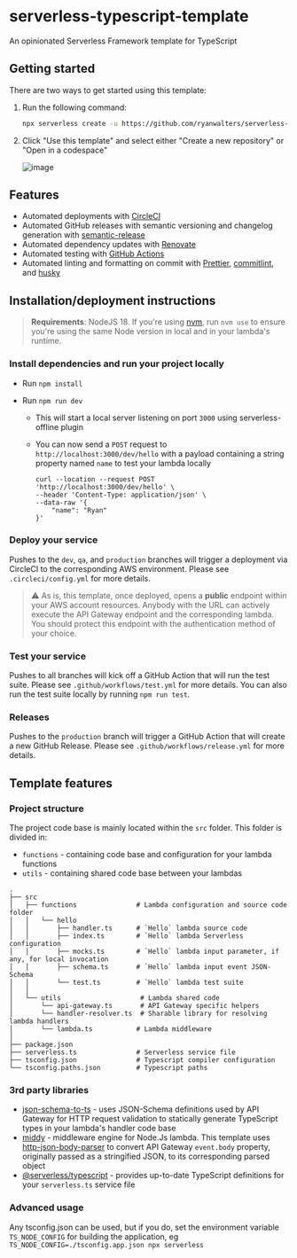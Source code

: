 # serverless-typescript-template

An opinionated Serverless Framework template for TypeScript

## Getting started

There are two ways to get started using this template:
1. Run the following command:
   ```bash
   npx serverless create -u https://github.com/ryanwalters/serverless-typescript-template -p <project-name>
   ```
2. Click "Use this template" and select either "Create a new repository" or "Open in a codespace"

   ![image](https://user-images.githubusercontent.com/881783/235012375-7ced7c1f-ad8c-44b9-8378-d1f5b3d23762.png)

## Features

- Automated deployments with [CircleCI](https://circleci.com/)
- Automated GitHub releases with semantic versioning and changelog generation with [semantic-release](https://github.com/semantic-release/semantic-release)
- Automated dependency updates with [Renovate](https://www.mend.io/renovate/)
- Automated testing with [GitHub Actions](https://docs.github.com/en/actions)
- Automated linting and formatting on commit with [Prettier](https://prettier.io/), [commitlint](https://commitlint.js.org/#/), and [husky](https://typicode.github.io/husky/)

## Installation/deployment instructions

> **Requirements**: NodeJS 18. If you're using [nvm](https://github.com/nvm-sh/nvm), run `nvm use` to ensure you're using the same Node version in local and in your lambda's runtime.

### Install dependencies and run your project locally

- Run `npm install`
- Run `npm run dev`

  - This will start a local server listening on port `3000` using serverless-offline plugin
  - You can now send a `POST` request to `http://localhost:3000/dev/hello` with a payload containing a string property named `name` to test your lambda locally

    ```
    curl --location --request POST 'http://localhost:3000/dev/hello' \
    --header 'Content-Type: application/json' \
    --data-raw '{
        "name": "Ryan"
    }'
    ```

### Deploy your service

Pushes to the `dev`, `qa`, and `production` branches will trigger a deployment via CircleCI to the corresponding AWS environment. Please see `.circleci/config.yml` for more details.

> :warning: As is, this template, once deployed, opens a **public** endpoint within your AWS account resources. Anybody with the URL can actively execute the API Gateway endpoint and the corresponding lambda. You should protect this endpoint with the authentication method of your choice.

### Test your service

Pushes to all branches will kick off a GitHub Action that will run the test suite. Please see `.github/workflows/test.yml` for more details. You can also run the test suite locally by running `npm run test`.

### Releases

Pushes to the `production` branch will trigger a GitHub Action that will create a new GitHub Release. Please see `.github/workflows/release.yml` for more details.

## Template features

### Project structure

The project code base is mainly located within the `src` folder. This folder is divided in:

- `functions` - containing code base and configuration for your lambda functions
- `utils` - containing shared code base between your lambdas

```
.
├── src
│   ├── functions               # Lambda configuration and source code folder
│   │   └── hello
│   │       ├── handler.ts      # `Hello` lambda source code
│   │       ├── index.ts        # `Hello` lambda Serverless configuration
│   │       ├── mocks.ts        # `Hello` lambda input parameter, if any, for local invocation
│   │       ├── schema.ts       # `Hello` lambda input event JSON-Schema
│   │       └── test.ts         # `Hello` lambda test suite
│   │
│   └── utils                    # Lambda shared code
│       └── api-gateway.ts       # API Gateway specific helpers
│       └── handler-resolver.ts  # Sharable library for resolving lambda handlers
│       └── lambda.ts           # Lambda middleware
│
├── package.json
├── serverless.ts               # Serverless service file
├── tsconfig.json               # Typescript compiler configuration
└── tsconfig.paths.json         # Typescript paths
```

### 3rd party libraries

- [json-schema-to-ts](https://github.com/ThomasAribart/json-schema-to-ts) - uses JSON-Schema definitions used by API Gateway for HTTP request validation to statically generate TypeScript types in your lambda's handler code base
- [middy](https://github.com/middyjs/middy) - middleware engine for Node.Js lambda. This template uses [http-json-body-parser](https://github.com/middyjs/middy/tree/master/packages/http-json-body-parser) to convert API Gateway `event.body` property, originally passed as a stringified JSON, to its corresponding parsed object
- [@serverless/typescript](https://github.com/serverless/typescript) - provides up-to-date TypeScript definitions for your `serverless.ts` service file

### Advanced usage

Any tsconfig.json can be used, but if you do, set the environment variable `TS_NODE_CONFIG` for building the application, eg `TS_NODE_CONFIG=./tsconfig.app.json npx serverless`
